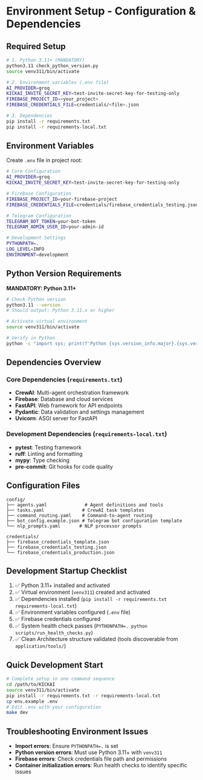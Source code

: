 # Environment Setup - Configuration & Dependencies

## Required Setup
```bash
# 1. Python 3.11+ (MANDATORY)
python3.11 check_python_version.py
source venv311/bin/activate

# 2. Environment variables (.env file)
AI_PROVIDER=groq
KICKAI_INVITE_SECRET_KEY=test-invite-secret-key-for-testing-only  
FIREBASE_PROJECT_ID=<your_project>
FIREBASE_CREDENTIALS_FILE=credentials/<file>.json

# 3. Dependencies
pip install -r requirements.txt
pip install -r requirements-local.txt
```

## Environment Variables
Create `.env` file in project root:

```bash
# Core Configuration
AI_PROVIDER=groq
KICKAI_INVITE_SECRET_KEY=test-invite-secret-key-for-testing-only

# Firebase Configuration
FIREBASE_PROJECT_ID=your-firebase-project
FIREBASE_CREDENTIALS_FILE=credentials/firebase_credentials_testing.json

# Telegram Configuration
TELEGRAM_BOT_TOKEN=your-bot-token
TELEGRAM_ADMIN_USER_ID=your-admin-id

# Development Settings
PYTHONPATH=.
LOG_LEVEL=INFO
ENVIRONMENT=development
```

## Python Version Requirements
**MANDATORY: Python 3.11+**

```bash
# Check Python version
python3.11 --version
# Should output: Python 3.11.x or higher

# Activate virtual environment
source venv311/bin/activate

# Verify in Python
python -c "import sys; print(f'Python {sys.version_info.major}.{sys.version_info.minor}')"
```

## Dependencies Overview

### Core Dependencies (`requirements.txt`)
- **CrewAI**: Multi-agent orchestration framework
- **Firebase**: Database and cloud services
- **FastAPI**: Web framework for API endpoints
- **Pydantic**: Data validation and settings management
- **Uvicorn**: ASGI server for FastAPI

### Development Dependencies (`requirements-local.txt`)
- **pytest**: Testing framework
- **ruff**: Linting and formatting
- **mypy**: Type checking
- **pre-commit**: Git hooks for code quality

## Configuration Files
```
config/
├── agents.yaml              # Agent definitions and tools
├── tasks.yaml              # CrewAI task templates
├── command_routing.yaml    # Command-to-agent routing
├── bot_config.example.json # Telegram bot configuration template
└── nlp_prompts.yaml       # NLP processor prompts

credentials/
├── firebase_credentials_template.json
├── firebase_credentials_testing.json
└── firebase_credentials_production.json
```

## Development Startup Checklist
1. ✅ Python 3.11+ installed and activated
2. ✅ Virtual environment (`venv311`) created and activated
3. ✅ Dependencies installed (`pip install -r requirements.txt requirements-local.txt`)
4. ✅ Environment variables configured (`.env` file)
5. ✅ Firebase credentials configured
6. ✅ System health check passes (`PYTHONPATH=. python scripts/run_health_checks.py`)
7. ✅ Clean Architecture structure validated (tools discoverable from `application/tools/`)

## Quick Development Start
```bash
# Complete setup in one command sequence
cd /path/to/KICKAI
source venv311/bin/activate
pip install -r requirements.txt -r requirements-local.txt
cp env.example .env
# Edit .env with your configuration
make dev
```

## Troubleshooting Environment Issues
- **Import errors**: Ensure `PYTHONPATH=.` is set
- **Python version errors**: Must use Python 3.11+ with `venv311`
- **Firebase errors**: Check credentials file path and permissions
- **Container initialization errors**: Run health checks to identify specific issues